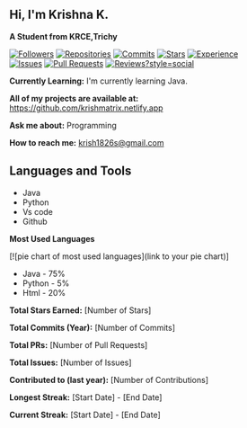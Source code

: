 ##  Hi, I'm Krishna K.

**A Student from KRCE,Trichy**

[![Followers](https://img.shields.io/github/followers/krishna18062005?style=social)](https://github.com/[your-username])
[![Repositories](https://img.shields.io/github/repo/krishna18062005?style=social)](https://github.com/[your-username])
[![Commits](https://img.shields.io/github/commits-year/krishna18062005?style=social)](https://github.com/[your-username])
[![Stars](https://img.shields.io/github/stars/krishna18062005?style=social)](https://github.com/[your-username])
[![Experience](https://img.shields.io/badge/Experience-Level_[level]?style=social)]()  
[![Issues](https://img.shields.io/github/issues/krishna18062005?style=social)](https://github.com/[your-username]/issues)
[![Pull Requests](https://img.shields.io/github/pulls/krishna18062005?style=social)](https://github.com/[your-username]/pulls)
[![Reviews](https://img.shields.io/github/prs?q=is%3Aissue+author%3Akrishna18062005)?style=social](https://github.com/krishna18062005/pulls)




**Currently Learning:** I'm currently learning Java.

**All of my projects are available at:** https://github.com/krishmatrix.netlify.app

**Ask me about:** Programming

**How to reach me:** krish1826s@gmail.com





## Languages and Tools

* Java
* Python
* Vs code
* Github

**Most Used Languages**

[![pie chart of most used languages](link to your pie chart)]

* Java - 75%
* Python - 5%
* Html - 20%

**Total Stars Earned:** [Number of Stars]

**Total Commits (Year):** [Number of Commits] 

**Total PRs:** [Number of Pull Requests]

**Total Issues:** [Number of Issues]

**Contributed to (last year):** [Number of Contributions]

**Longest Streak:** [Start Date] - [End Date]

**Current Streak:** [Start Date] - [End Date]

<!---
Krishna18062005/Krishna18062005 is a ✨ special ✨ repository because its `README.md` (this file) appears on your GitHub profile.
You can click the Preview link to take a look at your changes.
--->
